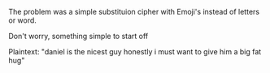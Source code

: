 The problem was a simple substituion cipher with Emoji's instead of letters or word.

Don't worry, something simple to start off

Plaintext: "daniel is the nicest guy honestly i must want to give him a big fat hug"
